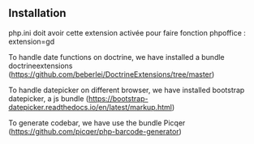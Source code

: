 Installation
------
php.ini doit avoir cette extension activée pour faire fonction phpoffice
: extension=gd

To handle date functions on doctrine, we have installed a bundle doctrineextensions (https://github.com/beberlei/DoctrineExtensions/tree/master)

To handle datepicker on different browser, we have installed bootstrap datepicker, a js bundle (https://bootstrap-datepicker.readthedocs.io/en/latest/markup.html)

To generate codebar, we have use the bundle Picqer (https://github.com/picqer/php-barcode-generator)